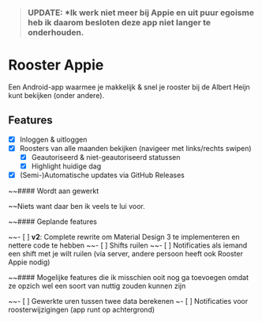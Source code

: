 > ### UPDATE: *Ik werk niet meer bij Appie en uit puur egoisme heb ik daarom besloten deze app niet langer te onderhouden.

# Rooster Appie

Een Android-app waarmee je makkelijk & snel je rooster bij de Albert Heijn kunt bekijken (onder andere).

## Features

- [x] Inloggen & uitloggen
- [x] Roosters van alle maanden bekijken (navigeer met links/rechts swipen)
    - [x] Geautoriseerd & niet-geautoriseerd statussen
    - [x] Highlight huidige dag
- [x] (Semi-)Automatische updates via GitHub Releases

~~#### Wordt aan gewerkt

~~Niets want daar ben ik veels te lui voor.

~~#### Geplande features

~~- [ ] **v2**: Complete rewrite om Material Design 3 te implementeren en nettere code te hebben
~~- [ ] Shifts ruilen
  ~~- [ ] Notificaties als iemand een shift met je wilt ruilen (via server, 
  andere persoon heeft ook Rooster Appie nodig)

~~#### Mogelijke features die ik misschien ooit nog ga toevoegen omdat ze opzich wel een soort van nuttig zouden kunnen zijn

~~- [ ] Gewerkte uren tussen twee data berekenen
~- [ ] Notificaties voor roosterwijzigingen (app runt op achtergrond)
